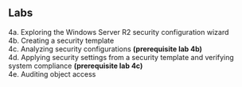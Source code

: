 ## Labs 

4a. Exploring the Windows Server R2 security configuration wizard  
4b. Creating a security template  
4c. Analyzing security configurations **(prerequisite lab 4b)**  
4d. Applying security settings from a security template and verifying system compliance **(prerequisite lab 4c)**  
4e. Auditing object access  

